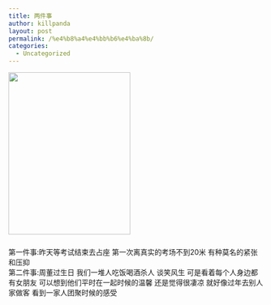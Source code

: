 ```yaml
---
title: 两件事
author: killpanda
layout: post
permalink: /%e4%b8%a4%e4%bb%b6%e4%ba%8b/
categories:
  - Uncategorized
---
```

[<img style="margin:0px auto 10px;text-align:center;cursor:pointer;cursor:hand;width: 240px;height: 320px" src="http://4.bp.blogspot.com/_RtbrZcTPHdA/TARHdM3tI4I/AAAAAAAAAME/1Dh_2kW98lo/s320/p365614889.jpg" border="0" alt="" id="BLOGGER_PHOTO_ID_5477581613786014594" />][1]

<div>
</div>

<div>
  第一件事:昨天等考试结束去占座 第一次离真实的考场不到20米 有种莫名的紧张和压抑
</div>

<div>
  第二件事:周董过生日 我们一堆人吃饭喝酒杀人 谈笑风生 可是看着每个人身边都有女朋友 可以想到他们平时在一起时候的温馨 还是觉得很凄凉 就好像过年去别人家做客 看到一家人团聚时候的感受
</div>

<div class="blogger-post-footer">
  <img width="1" height="1" src="https://blogger.googleusercontent.com/tracker/6758710105149407451-1069208522088170235?l=vellyempire.blogspot.com" alt="" />
</div>

 [1]: http://4.bp.blogspot.com/_RtbrZcTPHdA/TARHdM3tI4I/AAAAAAAAAME/1Dh_2kW98lo/s1600/p365614889.jpg
